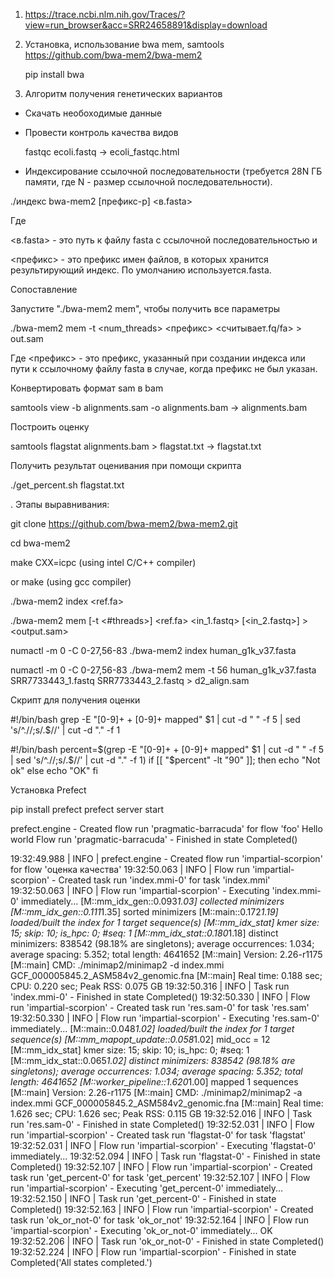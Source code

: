 1. https://trace.ncbi.nlm.nih.gov/Traces/?view=run_browser&acc=SRR24658891&display=download
2. Установка, использование bwa mem, samtools
  https://github.com/bwa-mem2/bwa-mem2

  
    pip install bwa

4. Алгоритм получения генетических вариантов


- Скачать необоходимые данные

- Провести контроль качества видов

  fastqc ecoli.fastq -> ecoli_fastqc.html

- Индексирование ссылочной последовательности (требуется 28N ГБ памяти, где N - размер ссылочной последовательности).

./индекс bwa-mem2 [префикс-p] <в.fasta>

Где 

<в.fasta> - это путь к файлу fasta с ссылочной последовательностью и 

<префикс> - это префикс имен файлов, в которых хранится результирующий индекс. По умолчанию используется.fasta.

Сопоставление 

Запустите "./bwa-mem2 mem", чтобы получить все параметры 

./bwa-mem2 mem -t <num_threads> <префикс> <считывает.fq/fa> > out.sam

Где <префикс> - это префикс, указанный при создании индекса или пути к ссылочному файлу fasta в случае, когда префикс не был указан.

Конвертировать формат sam в bam

samtools view -b alignments.sam -o alignments.bam -> alignments.bam

Построить оценку

samtools flagstat alignments.bam > flagstat.txt -> flagstat.txt

Получить результат оценивания при помощи скрипта

./get_percent.sh flagstat.txt

. Этапы выравнивания:

git clone https://github.com/bwa-mem2/bwa-mem2.git

cd bwa-mem2

make CXX=icpc (using intel C/C++ compiler)

or make (using gcc compiler)

./bwa-mem2 index <ref.fa>

./bwa-mem2 mem [-t <#threads>] <ref.fa> <in_1.fastq> [<in_2.fastq>] > <output.sam>

numactl -m 0 -C 0-27,56-83 ./bwa-mem2 index human_g1k_v37.fasta  

numactl -m 0 -C 0-27,56-83 ./bwa-mem2 mem -t 56 human_g1k_v37.fasta SRR7733443_1.fastq SRR7733443_2.fastq > d2_align.sam

Скрипт для получения оценки

#!/bin/bash
grep -E "[0-9]+ \+ [0-9]+ mapped" $1 | cut -d " " -f 5 | sed 's/^.//;s/.$//' | cut -d "." -f 1

#!/bin/bash
percent=$(grep -E "[0-9]+ \+ [0-9]+ mapped" $1 | cut -d " " -f 5 | sed 's/^.//;s/.$//' | cut -d "." -f 1)
if [[ "$percent" -lt "90" ]]; then
	echo "Not ok"
else
	echo "OK"
fi

Установка Prefect

pip install prefect
prefect server start

prefect.engine - Created flow run 'pragmatic-barracuda' for flow 'foo'
Hello world
Flow run 'pragmatic-barracuda' - Finished in state Completed()

    
19:32:49.988 | INFO    | prefect.engine - Created flow run 'impartial-scorpion' for flow 'оценка качества'
19:32:50.063 | INFO    | Flow run 'impartial-scorpion' - Created task run 'index.mmi-0' for task 'index.mmi'
19:32:50.063 | INFO    | Flow run 'impartial-scorpion' - Executing 'index.mmi-0' immediately...
[M::mm_idx_gen::0.093*1.03] collected minimizers
[M::mm_idx_gen::0.111*1.35] sorted minimizers
[M::main::0.172*1.19] loaded/built the index for 1 target sequence(s)
[M::mm_idx_stat] kmer size: 15; skip: 10; is_hpc: 0; #seq: 1
[M::mm_idx_stat::0.180*1.18] distinct minimizers: 838542 (98.18% are singletons); average occurrences: 1.034; average spacing: 5.352; total length: 4641652
[M::main] Version: 2.26-r1175
[M::main] CMD: ./minimap2/minimap2 -d index.mmi GCF_000005845.2_ASM584v2_genomic.fna
[M::main] Real time: 0.188 sec; CPU: 0.220 sec; Peak RSS: 0.075 GB
19:32:50.316 | INFO    | Task run 'index.mmi-0' - Finished in state Completed()
19:32:50.330 | INFO    | Flow run 'impartial-scorpion' - Created task run 'res.sam-0' for task 'res.sam'
19:32:50.330 | INFO    | Flow run 'impartial-scorpion' - Executing 'res.sam-0' immediately...
[M::main::0.048*1.02] loaded/built the index for 1 target sequence(s)
[M::mm_mapopt_update::0.058*1.02] mid_occ = 12
[M::mm_idx_stat] kmer size: 15; skip: 10; is_hpc: 0; #seq: 1
[M::mm_idx_stat::0.065*1.02] distinct minimizers: 838542 (98.18% are singletons); average occurrences: 1.034; average spacing: 5.352; total length: 4641652
[M::worker_pipeline::1.620*1.00] mapped 1 sequences
[M::main] Version: 2.26-r1175
[M::main] CMD: ./minimap2/minimap2 -a index.mmi GCF_000005845.2_ASM584v2_genomic.fna
[M::main] Real time: 1.626 sec; CPU: 1.626 sec; Peak RSS: 0.115 GB
19:32:52.016 | INFO    | Task run 'res.sam-0' - Finished in state Completed()
19:32:52.031 | INFO    | Flow run 'impartial-scorpion' - Created task run 'flagstat-0' for task 'flagstat'
19:32:52.031 | INFO    | Flow run 'impartial-scorpion' - Executing 'flagstat-0' immediately...
19:32:52.094 | INFO    | Task run 'flagstat-0' - Finished in state Completed()
19:32:52.107 | INFO    | Flow run 'impartial-scorpion' - Created task run 'get_percent-0' for task 'get_percent'
19:32:52.107 | INFO    | Flow run 'impartial-scorpion' - Executing 'get_percent-0' immediately...
19:32:52.150 | INFO    | Task run 'get_percent-0' - Finished in state Completed()
19:32:52.163 | INFO    | Flow run 'impartial-scorpion' - Created task run 'ok_or_not-0' for task 'ok_or_not'
19:32:52.164 | INFO    | Flow run 'impartial-scorpion' - Executing 'ok_or_not-0' immediately...
OK
19:32:52.206 | INFO    | Task run 'ok_or_not-0' - Finished in state Completed()
19:32:52.224 | INFO    | Flow run 'impartial-scorpion' - Finished in state Completed('All states completed.')
